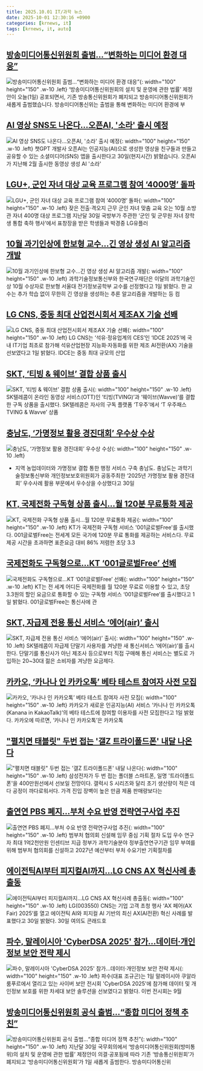 ```yaml
---
title: 2025.10.01 IT/과학 뉴스
date: 2025-10-01 12:30:16 +0900
categories: [krnews, it]
tags: [krnews, it, auto]
---
```

## [방송미디어통신위원회 출범…“변화하는 미디어 환경 대응”](https://n.news.naver.com/mnews/article/056/0012040389)

![방송미디어통신위원회 출범…“변화하는 미디어 환경 대응”](https://mimgnews.pstatic.net/image/origin/056/2025/10/01/12040389.jpg?type=nf220_150){: width="100" height="150" .w-10 .left}
‘방송미디어통신위원회의 설치 및 운영에 관한 법률’ 제정안이 오늘(1일) 공포되면서, 기존 방송통신위원회가 폐지되고 방송미디어통신위원회가 새롭게 출범했습니다. 방송미디어통신위는 출범을 통해 변화하는 미디어 환경에 부

## [AI 영상 SNS도 나온다…오픈AI, '소라' 출시 예정](https://n.news.naver.com/mnews/article/374/0000466658)

![AI 영상 SNS도 나온다…오픈AI, '소라' 출시 예정](https://mimgnews.pstatic.net/image/origin/374/2025/10/01/466658.jpg?type=nf220_150){: width="100" height="150" .w-10 .left}
챗GPT 개발사 오픈AI는 인공지능(AI)으로 생성한 영상을 친구들과 만들고 공유할 수 있는 소셜미디어(SNS) 앱을 출시한다고 30일(현지시간) 밝혔습니다. 오픈AI가 지난해 2월 출시한 동영상 생성 AI '소라'

## [LGU+, 군인 자녀 대상 교육 프로그램 참여 ‘4000명’ 돌파](https://n.news.naver.com/mnews/article/016/0002537582)

![LGU+, 군인 자녀 대상 교육 프로그램 참여 ‘4000명’ 돌파](https://mimgnews.pstatic.net/image/origin/016/2025/10/01/2537582.jpg?type=nf220_150){: width="100" height="150" .w-10 .left}
잦은 전출·격오지 근무 군인 자녀 맞춤 교육 오는 10월 소방관 자녀 400명 대상 프로그램 지난달 30일 국방부가 주관한 ‘군인 및 군무원 자녀 장학생 통합 축하 행사’에서 표창장을 받은 학생들과 박경중 LG유플러

## [10월 과기인상에 한보형 교수…긴 영상 생성 AI 알고리즘 개발](https://n.news.naver.com/mnews/article/001/0015661129)

![10월 과기인상에 한보형 교수…긴 영상 생성 AI 알고리즘 개발](https://mimgnews.pstatic.net/image/origin/001/2025/10/01/15661129.jpg?type=nf220_150){: width="100" height="150" .w-10 .left}
과학기술정보통신부와 한국연구재단은 이달의 과학기술인상 10월 수상자로 한보형 서울대 전기정보공학부 교수를 선정했다고 1일 밝혔다. 한 교수는 추가 학습 없이 무한히 긴 영상을 생성하는 추론 알고리즘을 개발하는 등 컴

## [LG CNS, 중동 최대 산업전시회서 제조AX 기술 선봬](https://n.news.naver.com/mnews/article/029/0002985474)

![LG CNS, 중동 최대 산업전시회서 제조AX 기술 선봬](https://mimgnews.pstatic.net/image/origin/029/2025/10/01/2985474.jpg?type=nf220_150){: width="100" height="150" .w-10 .left}
LG CNS는 ‘석유·정유업계의 CES’인 ‘IDCE 2025’에 국내 IT기업 최초로 참가해 석유산업현장 지능화·자동화를 위한 제조 AI전환(AX) 기술을 선보였다고 1일 밝혔다. IDCE는 중동 최대 규모의 산업

## [SKT, ‘티빙 & 웨이브’ 결합 상품 출시](https://n.news.naver.com/mnews/article/082/0001347455)

![SKT, ‘티빙 & 웨이브’ 결합 상품 출시](https://mimgnews.pstatic.net/image/origin/082/2025/10/01/1347455.jpg?type=nf220_150){: width="100" height="150" .w-10 .left}
SK텔레콤이 온라인 동영상 서비스(OTT)인 ‘티빙(TVING)’과 ‘웨이브(Wavve)’를 결합한 구독 상품을 출시했다. SK텔레콤은 자사의 구독 플랫폼 ‘T우주’에서 ‘T 우주패스 TVING & Wavve’ 상품

## [충남도, ‘가명정보 활용 경진대회’ 우수상 수상](https://n.news.naver.com/mnews/article/016/0002537330)

![충남도, ‘가명정보 활용 경진대회’ 우수상 수상](https://mimgnews.pstatic.net/image/origin/016/2025/09/30/2537330.jpg?type=nf220_150){: width="100" height="150" .w-10 .left}
- 지역 농업데이터와 가명정보 결합 통한 행정 서비스 구축 충남도. 충남도는 과학기술정보통신부와 개인정보보호위원회가 공동주최한 ‘2025년 가명정보 활용 경진대회’ 우수사례 활용 부문에서 우수상을 수상했다고 30일

## [KT, 국제전화 구독형 상품 출시…월 120분 무료통화 제공](https://n.news.naver.com/mnews/article/030/0003356358)

![KT, 국제전화 구독형 상품 출시…월 120분 무료통화 제공](https://mimgnews.pstatic.net/image/origin/030/2025/10/01/3356358.jpg?type=nf220_150){: width="100" height="150" .w-10 .left}
KT가 국제전화 구독형 서비스 '001글로벌Free'를 출시했다. 001글로벌Free는 전세계 모든 국가에 120분 무료 통화를 제공하는 서비스다. 무료 제공 시간을 초과하면 표준요금 대비 86% 저렴한 초당 3.3

## [국제전화도 구독형으로…KT ‘001글로벌Free’ 선봬](https://n.news.naver.com/mnews/article/119/0003009513)

![국제전화도 구독형으로…KT ‘001글로벌Free’ 선봬](https://mimgnews.pstatic.net/image/origin/119/2025/10/01/3009513.jpg?type=nf220_150){: width="100" height="150" .w-10 .left}
KT는 전 세계 어디든 국제전화를 월 120분 무료로 이용할 수 있고, 초당 3.3원의 할인 요금으로 통화할 수 있는 구독형 서비스 ‘001글로벌Free’를 출시했다고 1일 밝혔다. 001글로벌Free는 통신사에 관

## [SKT, 자급제 전용 통신 서비스 ‘에어(air)’ 출시](https://n.news.naver.com/mnews/article/082/0001347454)

![SKT, 자급제 전용 통신 서비스 ‘에어(air)’ 출시](https://mimgnews.pstatic.net/image/origin/082/2025/10/01/1347454.jpg?type=nf220_150){: width="100" height="150" .w-10 .left}
SK텔레콤이 자급제 단말기 사용자를 겨냥한 새 통신서비스 ‘에어(air)’를 출시한다. 단말기를 통신사가 아닌 제조사 등으로부터 직접 구매해 통신 서비스는 별도로 가입하는 20~30대 젊은 소비자를 겨냥한 요금제다.

## [카카오, ‘카나나 인 카카오톡’ 베타 테스트 참여자 사전 모집](https://n.news.naver.com/mnews/article/366/0001112269)

![카카오, ‘카나나 인 카카오톡’ 베타 테스트 참여자 사전 모집](https://mimgnews.pstatic.net/image/origin/366/2025/10/01/1112269.jpg?type=nf220_150){: width="100" height="150" .w-10 .left}
카카오가 새로운 인공지능(AI) 서비스 ‘카나나 인 카카오톡(Kanana in KakaoTalk)’의 베타 테스트에 참여할 이용자를 사전 모집한다고 1일 밝혔다. 카카오에 따르면, ‘카나나 인 카카오톡’은 카카오톡

## ["펼치면 태블릿" 두번 접는 '갤Z 트라이폴드폰' 내달 나온다](https://n.news.naver.com/mnews/article/014/0005414812)

!["펼치면 태블릿" 두번 접는 '갤Z 트라이폴드폰' 내달 나온다](https://mimgnews.pstatic.net/image/origin/014/2025/09/30/5414812.jpg?type=nf220_150){: width="100" height="150" .w-10 .left}
삼성전자가 두 번 접는 폴더블 스마트폰, 일명 '트라이폴드폰'을 400만원선에서 선보일 전망이다. 갤럭시 S 시리즈와 달리 초기 생산량이 적은 데다 공정이 까다로워서다. 가격 진입 장벽이 높은 만큼 제품 판매량보다는

## [출연연 PBS 폐지…부처 수요 반영 전략연구사업 추진](https://n.news.naver.com/mnews/article/001/0015660348)

![출연연 PBS 폐지…부처 수요 반영 전략연구사업 추진](https://mimgnews.pstatic.net/image/origin/001/2025/10/01/15660348.jpg?type=nf220_150){: width="100" height="150" .w-10 .left}
범부처 협의회 신설해 임무 중심 기획 절차 도입 우수 연구자 최대 1억2천만원 인센티브 지급 정부가 과학기술분야 정부출연연구기관 임무 부여를 위해 범부처 협의회를 신설하고 2027년 예산부터 부처 수요기반 기획절차를

## [에이전틱AI부터 피지컬AI까지…LG CNS AX 혁신사례 총출동](https://n.news.naver.com/mnews/article/018/0006129807)

![에이전틱AI부터 피지컬AI까지…LG CNS AX 혁신사례 총출동](https://mimgnews.pstatic.net/image/origin/018/2025/09/30/6129807.jpg?type=nf220_150){: width="100" height="150" .w-10 .left}
LG(003550) CNS는 기업 고객 초청 행사 ‘AX 페어(AX Fair) 2025’를 열고 에이전틱 AI와 피지컬 AI 기반의 최신 AX(AI전환) 혁신 사례를 발표했다고 30일 밝혔다. 30일 여의도 콘래드호

## [파수, 말레이시아 'CyberDSA 2025' 참가…데이터·개인정보 보안 전략 제시](https://n.news.naver.com/mnews/article/030/0003356470)

![파수, 말레이시아 'CyberDSA 2025' 참가…데이터·개인정보 보안 전략 제시](https://mimgnews.pstatic.net/image/origin/030/2025/10/01/3356470.jpg?type=nf220_150){: width="100" height="150" .w-10 .left}
파수(대표 조규곤)는 1일 말레이시아 쿠알라룸푸르에서 열리고 있는 사이버 보안 전시회 'CyberDSA 2025'에 참가해 데이터 및 개인정보 보호를 위한 차세대 보안 솔루션을 선보였다고 밝혔다. 이번 전시회는 9월

## [방송미디어통신위원회 공식 출범...“종합 미디어 정책 추친”](https://n.news.naver.com/mnews/article/018/0006130282)

![방송미디어통신위원회 공식 출범...“종합 미디어 정책 추친”](https://mimgnews.pstatic.net/image/origin/018/2025/10/01/6130282.jpg?type=nf220_150){: width="100" height="150" .w-10 .left}
지난달 30일 국무회의에서 ‘방송미디어통신위원회(방미통위)의 설치 및 운영에 관한 법률’ 제정안이 의결·공포됨에 따라 기존 ‘방송통신위원회’가 폐지되고 ‘방송미디어통신위원회’가 1일 새롭게 출범한다. 방송미디어통신위

